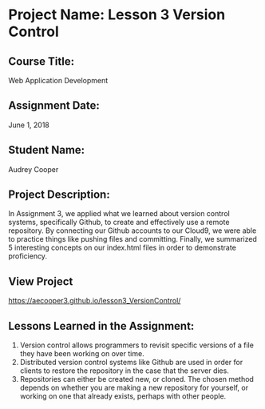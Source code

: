 # Project Name:  Lesson 3 Version Control


## Course Title:
Web Application Development

## Assignment Date:  
June 1, 2018

## Student Name:  
Audrey Cooper

## Project Description:
In Assignment 3, we applied what we learned about version control systems,
specifically Github, to create and effectively use a remote repository. 
By connecting our Github accounts to our Cloud9, we were able to practice
things like pushing files and committing. Finally, we summarized 5 interesting 
concepts on our index.html files in order to demonstrate proficiency.

## View Project
https://aecooper3.github.io/lesson3_VersionControl/

## Lessons Learned in the Assignment:
1. Version control allows programmers to revisit specific versions of a file 
they have been working on over time.
2. Distributed version control systems like Github are used in order for clients
to restore the repository in the case that the server dies.
3. Repositories can either be created new, or cloned. The chosen method depends 
on whether you are making a new repository for yourself, or working on one that
already exists, perhaps with other people.

